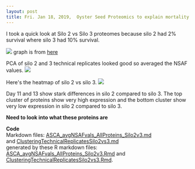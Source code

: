 ```yaml
---
layout: post
title: Fri. Jan 18, 2019,  Oyster Seed Proteomics to explain mortality
---
```


I took a quick look at Silo 2 vs Silo 3 proteomes because silo 2 had 2% survival where silo 3 had 10% survival. 

![](https://cloud.githubusercontent.com/assets/20071030/20147720/1f9a5bf8-a65e-11e6-9342-30300e6de4db.png)
graph is from [here](https://github.com/sr320/LabDocs/issues/338)


PCA of silo 2 and 3 technical replicates looked good so averaged the NSAF values.
![](https://raw.githubusercontent.com/shellywanamaker/OysterSeedProject/master/analysis/ASCA/ASCA_all_proteins_avgADJNSAF/Silo2vs3/ClusteringTechnicalReplicatesSilo2vs3_files/figure-markdown_github/unnamed-chunk-9-1.png)

Here's the heatmap of silo 2 vs silo 3.
![](https://raw.githubusercontent.com/shellywanamaker/OysterSeedProject/master/analysis/ASCA/ASCA_all_proteins_avgADJNSAF/Silo2vs3/ASCA_avgNSAFvals_AllProteins_Silo2v3_files/figure-markdown_github/avgNSAF_siloEffect_cutoff0.025_heatmap_OrderedBysilo_ShortNames-1.png)

Day 11 and 13 show stark differences in silo 2 compared to silo 3. The top cluster of proteins show very high expression and the bottom cluster show very low expression in silo 2 compared to silo 3. 

**Need to look into what these proteins are**


**Code**   
Markdown files:
[ASCA_avgNSAFvals_AllProteins_Silo2v3.md](https://raw.githubusercontent.com/shellywanamaker/OysterSeedProject/master/analysis/ASCA/ASCA_all_proteins_avgADJNSAF/Silo2vs3/ASCA_avgNSAFvals_AllProteins_Silo2v3.md)  
and [ClusteringTechnicalReplicatesSilo2vs3.md](https://raw.githubusercontent.com/shellywanamaker/OysterSeedProject/master/analysis/ASCA/ASCA_all_proteins_avgADJNSAF/Silo2vs3/ClusteringTechnicalReplicatesSilo2vs3.md)  
generated by these R markdown files: [ASCA_avgNSAFvals_AllProteins_Silo2v3.Rmd](https://raw.githubusercontent.com/shellywanamaker/OysterSeedProject/master/analysis/ASCA/ASCA_all_proteins_avgADJNSAF/Silo2vs3/ASCA_avgNSAFvals_AllProteins_Silo2v3.Rmd) and  [ClusteringTechnicalReplicatesSilo2vs3.Rmd](https://raw.githubusercontent.com/shellywanamaker/OysterSeedProject/master/analysis/ASCA/ASCA_all_proteins_avgADJNSAF/Silo2vs3/ClusteringTechnicalReplicatesSilo2vs3.Rmd).



